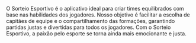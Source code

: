 O Sorteio Esportivo é o aplicativo ideal para criar times equilibrados com base nas habilidades dos jogadores. Nosso objetivo é facilitar a escolha de capitães de equipe e o compartilhamento das formações, garantindo partidas justas e divertidas para todos os jogadores. Com o Sorteio Esportivo, a paixão pelo esporte se torna ainda mais emocionante e justa.

